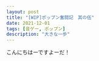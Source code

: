 ```yaml
---
layout: post
title: "[WIP]ポップン奮闘記　其の伍"
date: 2021-12-01
tags: [音ゲー, ポップン]
description: "大きな一歩"
---
```


こんにちはーですよーだ！